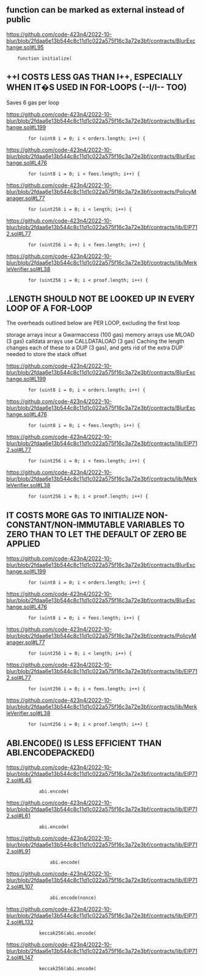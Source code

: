 
   
## function can be marked as external instead of public


https://github.com/code-423n4/2022-10-blur/blob/2fdaa6e13b544c8c11d1c022a575f16c3a72e3bf/contracts/BlurExchange.sol#L95


```
    function initialize(
```
            

## ++I COSTS LESS GAS THAN I++, ESPECIALLY WHEN IT�S USED IN FOR-LOOPS (--I/I-- TOO)
    
Saves 6 gas per loop


https://github.com/code-423n4/2022-10-blur/blob/2fdaa6e13b544c8c11d1c022a575f16c3a72e3bf/contracts/BlurExchange.sol#L199


```
        for (uint8 i = 0; i < orders.length; i++) {
```
            

https://github.com/code-423n4/2022-10-blur/blob/2fdaa6e13b544c8c11d1c022a575f16c3a72e3bf/contracts/BlurExchange.sol#L476


```
        for (uint8 i = 0; i < fees.length; i++) {
```
            

https://github.com/code-423n4/2022-10-blur/blob/2fdaa6e13b544c8c11d1c022a575f16c3a72e3bf/contracts/PolicyManager.sol#L77


```
        for (uint256 i = 0; i < length; i++) {
```
            

https://github.com/code-423n4/2022-10-blur/blob/2fdaa6e13b544c8c11d1c022a575f16c3a72e3bf/contracts/lib/EIP712.sol#L77


```
        for (uint256 i = 0; i < fees.length; i++) {
```
            

https://github.com/code-423n4/2022-10-blur/blob/2fdaa6e13b544c8c11d1c022a575f16c3a72e3bf/contracts/lib/MerkleVerifier.sol#L38


```
        for (uint256 i = 0; i < proof.length; i++) {
```
            

## <ARRAY>.LENGTH SHOULD NOT BE LOOKED UP IN EVERY LOOP OF A FOR-LOOP

The overheads outlined below are PER LOOP, excluding the first loop

storage arrays incur a Gwarmaccess (100 gas)
memory arrays use MLOAD (3 gas)
calldata arrays use CALLDATALOAD (3 gas)
Caching the length changes each of these to a DUP<N> (3 gas), and gets rid of the extra DUP<N> needed to store the stack offset


https://github.com/code-423n4/2022-10-blur/blob/2fdaa6e13b544c8c11d1c022a575f16c3a72e3bf/contracts/BlurExchange.sol#L199


```
        for (uint8 i = 0; i < orders.length; i++) {
```
            

https://github.com/code-423n4/2022-10-blur/blob/2fdaa6e13b544c8c11d1c022a575f16c3a72e3bf/contracts/BlurExchange.sol#L476


```
        for (uint8 i = 0; i < fees.length; i++) {
```
            

https://github.com/code-423n4/2022-10-blur/blob/2fdaa6e13b544c8c11d1c022a575f16c3a72e3bf/contracts/lib/EIP712.sol#L77


```
        for (uint256 i = 0; i < fees.length; i++) {
```
            

https://github.com/code-423n4/2022-10-blur/blob/2fdaa6e13b544c8c11d1c022a575f16c3a72e3bf/contracts/lib/MerkleVerifier.sol#L38


```
        for (uint256 i = 0; i < proof.length; i++) {
```
            

## IT COSTS MORE GAS TO INITIALIZE NON-CONSTANT/NON-IMMUTABLE VARIABLES TO ZERO THAN TO LET THE DEFAULT OF ZERO BE APPLIED


https://github.com/code-423n4/2022-10-blur/blob/2fdaa6e13b544c8c11d1c022a575f16c3a72e3bf/contracts/BlurExchange.sol#L199


```
        for (uint8 i = 0; i < orders.length; i++) {
```
            

https://github.com/code-423n4/2022-10-blur/blob/2fdaa6e13b544c8c11d1c022a575f16c3a72e3bf/contracts/BlurExchange.sol#L476


```
        for (uint8 i = 0; i < fees.length; i++) {
```
            

https://github.com/code-423n4/2022-10-blur/blob/2fdaa6e13b544c8c11d1c022a575f16c3a72e3bf/contracts/PolicyManager.sol#L77


```
        for (uint256 i = 0; i < length; i++) {
```
            

https://github.com/code-423n4/2022-10-blur/blob/2fdaa6e13b544c8c11d1c022a575f16c3a72e3bf/contracts/lib/EIP712.sol#L77


```
        for (uint256 i = 0; i < fees.length; i++) {
```
            

https://github.com/code-423n4/2022-10-blur/blob/2fdaa6e13b544c8c11d1c022a575f16c3a72e3bf/contracts/lib/MerkleVerifier.sol#L38


```
        for (uint256 i = 0; i < proof.length; i++) {
```
            

## ABI.ENCODE() IS LESS EFFICIENT THAN ABI.ENCODEPACKED()
   

https://github.com/code-423n4/2022-10-blur/blob/2fdaa6e13b544c8c11d1c022a575f16c3a72e3bf/contracts/lib/EIP712.sol#L45


```
            abi.encode(
```
            

https://github.com/code-423n4/2022-10-blur/blob/2fdaa6e13b544c8c11d1c022a575f16c3a72e3bf/contracts/lib/EIP712.sol#L61


```
            abi.encode(
```
            

https://github.com/code-423n4/2022-10-blur/blob/2fdaa6e13b544c8c11d1c022a575f16c3a72e3bf/contracts/lib/EIP712.sol#L91


```
                abi.encode(
```
            

https://github.com/code-423n4/2022-10-blur/blob/2fdaa6e13b544c8c11d1c022a575f16c3a72e3bf/contracts/lib/EIP712.sol#L107


```
                abi.encode(nonce)
```
            

https://github.com/code-423n4/2022-10-blur/blob/2fdaa6e13b544c8c11d1c022a575f16c3a72e3bf/contracts/lib/EIP712.sol#L132


```
            keccak256(abi.encode(
```
            

https://github.com/code-423n4/2022-10-blur/blob/2fdaa6e13b544c8c11d1c022a575f16c3a72e3bf/contracts/lib/EIP712.sol#L147


```
            keccak256(abi.encode(
```
            